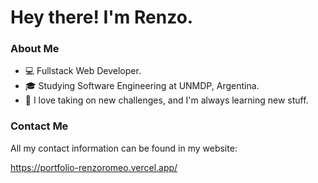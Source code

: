 # Hey there! I'm Renzo.
<!-- ![Renzo's GitHub stats](https://github-readme-stats.vercel.app/api?username=RenzoRomeo&theme=dark&show_icons=true&count_private=true) -->

### About Me

- 💻 Fullstack Web Developer.
- 🎓 Studying Software Engineering at UNMDP, Argentina.
- 💪 I love taking on new challenges, and I'm always learning new stuff.

### Contact Me

All my contact information can be found in my website:

https://portfolio-renzoromeo.vercel.app/
